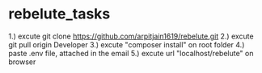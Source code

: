 # rebelute_tasks

1.) excute git clone https://github.com/arpitjain1619/rebelute.git
2.) excute git pull origin Developer
3.) excute "composer install" on root folder
4.) paste .env file, attached in the email
5.) excute url "localhost/rebelute" on browser
